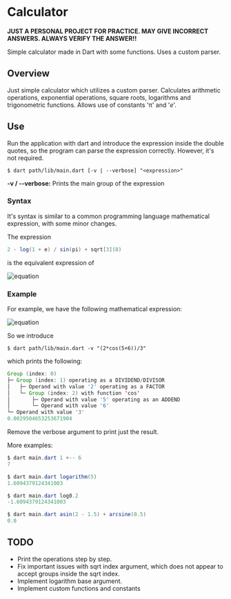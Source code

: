 # Calculator

**JUST A PERSONAL PROJECT FOR PRACTICE. MAY GIVE INCORRECT ANSWERS. ALWAYS VERIFY THE ANSWER!!**

Simple calculator made in Dart with some functions. Uses a custom parser.

## Overview

Just simple calculator which utilizes a custom parser. Calculates arithmetic operations, exponential operations, square roots, logarithms and trigonometric functions. Allows use of constants 'π' and '_e_'.

## Use

Run the application with dart and introduce the expression inside the double quotes, so the program can parse the expression correctly. However, it's not required.

```shell
$ dart path/lib/main.dart [-v | --verbose] "<expression>"
```

**-v / --verbose:** Prints the main group of the expression

### Syntax

It's syntax is similar to a common programming language mathematical expression, with some minor changes.

The expression
```java
2 - log(1 + e) / sin(pi) + sqrt[3](8)
```
is the equivalent expression of

![equation](https://latex.codecogs.com/svg.latex?2&space;-&space;\frac{log(1&space;&plus;&space;e)}{sin(\pi)}&plus;\sqrt[3]{8})

### Example

For example, we have the following mathematical expression:

![equation](https://latex.codecogs.com/svg.latex?\frac{2&space;\times&space;cos(5&space;&plus;&space;6)}{3})

So we introduce 

```shell
$ dart path/lib/main.dart -v "(2*cos(5+6))/3"
```
which prints the following:
```java
Group (index: 0)
├─ Group (index: 1) operating as a DIVIDEND/DIVISOR
│   ├─ Operand with value '2' operating as a FACTOR
│   └─ Group (index: 2) with function 'cos'
│       ├─ Operand with value '5' operating as an ADDEND
│       └─ Operand with value '6'
└─ Operand with value '3'
0.0029504653253671904
```
Remove the verbose argument to print just the result.

More examples:
```java
$ dart main.dart 1 +-- 6
7

$ dart main.dart logarithm(5)
1.6094379124341003

$ dart main.dart log0.2
-1.6094379124341003

$ dart main.dart asin(2 - 1.5) + arcsine(0.5)
0.0
```

## TODO

- Print the operations step by step.
- Fix important issues with sqrt index argument, which does not appear to accept groups inside the sqrt index.
- Implement logarithm base argument.
- Implement custom functions and constants
